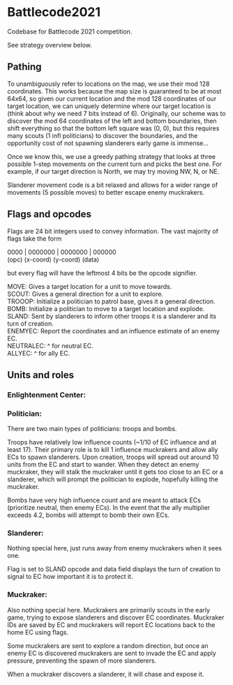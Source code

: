 # Battlecode2021
Codebase for Battlecode 2021 competition.

See strategy overview below.

## Pathing

To unambiguously refer to locations on the map, we use their mod 128 coordinates. This works because the map size is guaranteed to be at most 64x64, so given our current location and the mod 128 coordinates of our target location, we can uniquely determine where our target location is (think about why we need 7 bits instead of 6). Originally, our scheme was to discover the mod 64 coordinates of the left and bottom boundaries, then shift everything so that the bottom left square was (0, 0), but this requires many scouts (1 infl politicians) to discover the boundaries, and the opportunity cost of not spawning slanderers early game is immense...  

Once we know this, we use a greedy pathing strategy that looks at three possible 1-step movements on the current turn and picks the best one. For example, if our target direction is North, we may try moving NW, N, or NE.  

Slanderer movement code is a bit relaxed and allows for a wider range of movements (5 possible moves) to better escape enemy muckrakers.  

## Flags and opcodes

Flags are 24 bit integers used to convey information. The vast majority of flags take the form  

 0000 | 0000000 | 0000000 | 000000  
(opc)  (x-coord) (y-coord)  (data)  

but every flag will have the leftmost 4 bits be the opcode signifier.  

MOVE: Gives a target location for a unit to move towards.  
SCOUT: Gives a general direction for a unit to explore.  
TROOOP: Initialize a politician to patrol base, gives it a general direction.  
BOMB: Initialize a politician to move to a target location and explode.  
SLAND: Sent by slanderers to inform other troops it is a slanderer and its turn of creation.  
ENEMYEC: Report the coordinates and an influence estimate of an enemy EC.  
NEUTRALEC: ^ for neutral EC.  
ALLYEC: ^ for ally EC.  

## Units and roles

### Enlightenment Center: 

### Politician:

There are two main types of politicians: troops and bombs.

Troops have relatively low influence counts (~1/10 of EC influence and at least 17). Their primary role is to kill 1 influence muckrakers
and allow ally ECs to spawn slanderers. Upon creation, troops will spread out around 10 units from the EC and start to wander. When they
detect an enemy muckraker, they will stalk the muckraker until it gets too close to an EC or a slanderer, which will prompt the politician
to explode, hopefully killing the muckraker.

Bombs have very high influence count and are meant to attack ECs (prioritize neutral, then enemy ECs). In the event that the ally multiplier
exceeds 4.2, bombs will attempt to bomb their own ECs.

### Slanderer:

Nothing special here, just runs away from enemy muckrakers when it sees one.

Flag is set to SLAND opcode and data field displays the turn of creation to signal to EC how important it is to protect it.

### Muckraker:

Also nothing special here. Muckrakers are primarily scouts in the early game, trying to expose slanderers and discover EC coordinates.
Muckraker IDs are saved by EC and muckrakers will report EC locations back to the home EC using flags.

Some muckrakers are sent to explore a random direction, but once an enemy EC is discovered muckrakers are sent to invade the EC and apply pressure,
preventing the spawn of more slanderers.

When a muckraker discovers a slanderer, it will chase and expose it.
